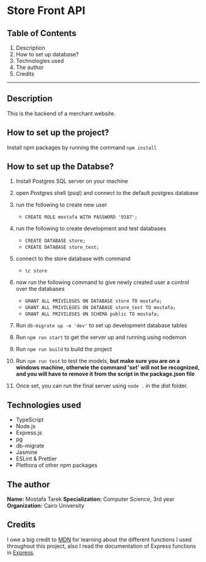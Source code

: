 # Store Front API

## Table of Contents
1. Description
2. How to set up database?
3. Technologies used
4. The author
5. Credits

---

## Description

This is the backend of a merchant website.

## How to set up the project?

Install npm packages by running the command `npm install`

## How to set up the Databse?

1. Install Postgres SQL server on your machine
2. open Postgres shell (psql) and connect to the default postgres database
3. run the following to create new user
    - `CREATE ROLE mostafa WITH PASSWORD '9187';`
4. run the following to create development and test databases
    - `CREATE DATABASE store;`
    - `CREATE DATABASE store_test;`
5. connect to the store database with command
    - `\c store`
6. now run the following command to give newly created user a control over the databases
    - `GRANT ALL PRIVILEGES ON DATABASE store TO mostafa;`
    - `GRANT ALL PRIVILEGES ON DATABASE store_test TO mostafa;`
    - `GRANT ALL PRIVILEGES ON SCHEMA public TO mostafa;`

7. Run `db-migrate up -e 'dev'` to set up development database tables
8. Run `npm run start` to get the server up and running using nodemon
9. Run `npm run build` to build the project
10. Run `npm run test` to test the models, **but make sure you are on a windows machine, otherwie the command 'set' will not be recognized, and you will have to remove it from the script in the package.json file**
11. Once set, you can run the final server using `node .` in the dist folder.



## Technologies used

- TypeScript
- Node.js
- Express.js
- pg
- db-migrate
- Jasmine
- ESLint & Prettier
- Plethora of other npm packages


## The author

**Name:** Mostafa Tarek
**Specialization:** Computer Science, 3rd year
**Organization:** Cairo University

## Credits

I owe a big credit to [MDN](https://developer.mozilla.org/en-US/docs/Learn/JavaScript) for learning about the different functions I used throughout this project, also I read the documentation of Express functions in [Express](https://expressjs.com/).